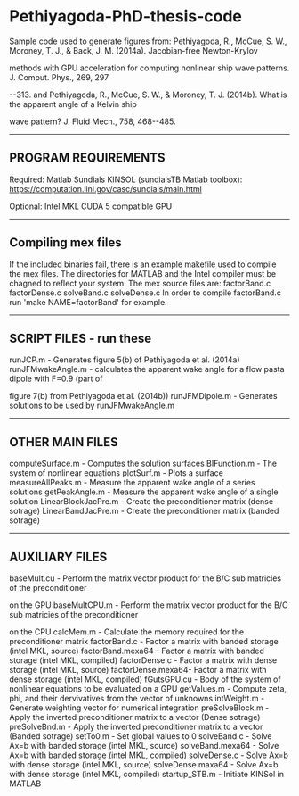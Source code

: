# Pethiyagoda-PhD-thesis-code
Sample code used to generate figures from:
Pethiyagoda, R., McCue, S. W., Moroney, T. J., & Back, J. M. (2014a). Jacobian-free Newton-Krylov 

methods with GPU acceleration for computing nonlinear ship wave patterns. J. Comput. Phys., 269, 297

--313. 
and
Pethiyagoda, R., McCue, S. W., & Moroney, T. J. (2014b). What is the apparent angle of a Kelvin ship 

wave pattern? J. Fluid Mech., 758, 468--485.

------------------------------------------------------------------------
PROGRAM REQUIREMENTS
------------------------------------------------------------------------

Required:
Matlab
Sundials KINSOL (sundialsTB Matlab toolbox): https://computation.llnl.gov/casc/sundials/main.html

Optional:
Intel MKL
CUDA 5 compatible GPU

------------------------------------------------------------------------
Compiling mex files
------------------------------------------------------------------------

If the included binaries fail, there is an example makefile used to compile the mex files.
The directories for MATLAB and the Intel compiler must be chagned to reflect your system.
The mex source files are:
factorBand.c
factorDense.c
solveBand.c
solveDense.c
In order to compile factorBand.c run 'make NAME=factorBand' for example.

------------------------------------------------------------------------
SCRIPT FILES - run these
------------------------------------------------------------------------

runJCP.m 	  - Generates figure 5(b) of Pethiyagoda et al. (2014a)
runJFMwakeAngle.m - calculates the apparent wake angle for a flow pasta dipole with F=0.9 (part of 

figure 7(b) from Pethiyagoda et al. (2014b))
runJFMDipole.m 	  - Generates solutions to be used by runJFMwakeAngle.m

------------------------------------------------------------------------
OTHER MAIN FILES
------------------------------------------------------------------------

computeSurface.m     - Computes the solution surfaces
BIFunction.m	     - The system of nonlinear equations
plotSurf.m	     - Plots a surface
measureAllPeaks.m    - Measure the apparent wake angle of a series solutions
getPeakAngle.m	     - Measure the apparent wake angle of a single solution
LinearBlockJacPre.m  - Create the preconditioner matrix (dense sotrage)
LinearBandJacPre.m   - Create the preconditioner matrix (banded sotrage)

------------------------------------------------------------------------
AUXILIARY FILES
------------------------------------------------------------------------

baseMult.cu	  - Perform the matrix vector product for the B/C sub matricies of the preconditioner 

on the GPU
baseMultCPU.m	  - Perform the matrix vector product for the B/C sub matricies of the preconditioner 

on the CPU
calcMem.m	  - Calculate the memory required for the preconditioner matrix
factorBand.c	  - Factor a matrix with banded storage (intel MKL, source)
factorBand.mexa64 - Factor a matrix with banded storage (intel MKL, compiled)
factorDense.c	  - Factor a matrix with dense storage (intel MKL, source)
factorDense.mexa64- Factor a matrix with dense storage (intel MKL, compiled)
fGutsGPU.cu	  - Body of the system of nonlinear equations to be evaluated on a GPU
getValues.m	  - Compute zeta, phi, and their dervivatives from the vector of unknowns
intWeight.m	  - Generate weighting vector for numerical integration
preSolveBlock.m	  - Apply the inverted preconditioner matrix to a vector (Dense sotrage)
preSolveBnd.m	  - Apply the inverted preconditioner matrix to a vector (Banded sotrage)
setTo0.m	  - Set global values to 0
solveBand.c	  - Solve Ax=b with banded storage (intel MKL, source)
solveBand.mexa64  - Solve Ax=b with banded storage (intel MKL, compiled)
solveDense.c	  - Solve Ax=b with dense storage (intel MKL, source)
solveDense.maxa64 - Solve Ax=b with dense storage (intel MKL, compiled)
startup_STB.m	  - Initiate KINSol in MATLAB



